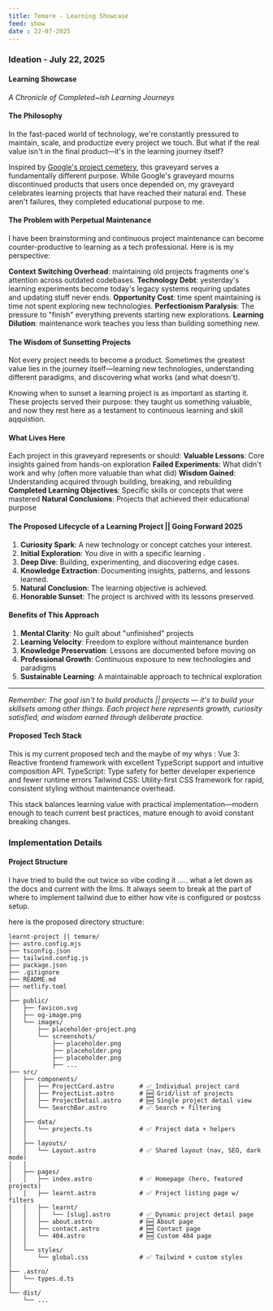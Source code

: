 ```yaml
---
title: Temare - Learning Showcase
feed: show
date : 22-07-2025
---
```


### Ideation - July 22, 2025

####  Learning Showcase
*A Chronicle of Completed~ish Learning Journeys*

#### The Philosophy

In the fast-paced world of technology, we're constantly pressured to maintain, scale, and productize every project we touch. But what if the real value isn't in the final product—it's in the learning journey itself?

Inspired by [Google's project cemetery](https://killedbygoogle.com/), this graveyard serves a fundamentally different purpose. While Google's graveyard mourns discontinued products that users once depended on, my graveyard celebrates learning projects that have reached their natural end. These aren't failures, they  completed educational purpose to me.

#### The Problem with Perpetual Maintenance

I have been brainstorming and continuous project maintenance can become counter-productive to learning as a tech professional. Here is is my perspective:

**Context Switching Overhead**: maintaining old projects fragments one's attention across outdated codebases.
**Technology Debt**: yesterday's learning experiments become today's legacy systems requiring updates and updating stuff never ends.
**Opportunity Cost**: time spent maintaining is time not spent exploring new technologies.
**Perfectionism Paralysis**: The pressure to "finish" everything prevents starting new explorations.
**Learning Dilution**: maintenance work teaches you less than building something new.

#### The Wisdom of Sunsetting Projects

Not every project needs to become a product. Sometimes the greatest value lies in the journey itself—learning new technologies, understanding different paradigms, and discovering what works (and what doesn't).

Knowing when to sunset a learning project is as important as starting it. These projects served their purpose: they taught us something valuable, and now they rest here as a testament to continuous learning and skill aqquistion.

#### What Lives Here

Each project in this graveyard represents or should:
**Valuable Lessons**: Core insights gained from hands-on exploration
**Failed Experiments**: What didn't work and why (often more valuable than what did)
**Wisdom Gained**: Understanding acquired through building, breaking, and rebuilding
**Completed Learning Objectives**: Specific skills or concepts that were mastered
**Natural Conclusions**: Projects that achieved their educational purpose

#### The Proposed Lifecycle of a Learning Project || Going Forward 2025

1. **Curiosity Spark**: A new technology or concept catches your interest.
2. **Initial Exploration**: You dive in with a specific learning .
3. **Deep Dive**: Building, experimenting, and discovering edge cases.
4. **Knowledge Extraction**: Documenting insights, patterns, and lessons learned.
5. **Natural Conclusion**: The learning objective is achieved.
6. **Honorable Sunset**: The project is archived with its lessons preserved.

#### Benefits of This Approach

1. **Mental Clarity**: No guilt about "unfinished" projects
2. **Learning Velocity**: Freedom to explore without maintenance burden
3. **Knowledge Preservation**: Lessons are documented before moving on
4. **Professional Growth**: Continuous exposure to new technologies and paradigms
5. **Sustainable Learning**: A maintainable approach to technical exploration

---

*Remember: The goal isn't to build products || projects — it's to build your skillsets among other things. Each project here represents growth, curiosity satisfied, and wisdom earned through deliberate practice.*

#### Proposed Tech Stack

This is my current proposed tech and the maybe of my whys :
Vue 3: Reactive frontend framework with excellent TypeScript support and intuitive composition API.
TypeScript: Type safety for better developer experience and fewer runtime errors
Tailwind CSS: Utility-first CSS framework for rapid, consistent styling without maintenance overhead.

This stack balances learning value with practical implementation—modern enough to teach current best practices, mature enough to avoid constant breaking changes.

### Implementation Details
#### Project Structure

I have tried to build the out twice so vibe coding it ..... what a let down as the docs and current with the llms. It always seem to break at the part of where to implement tailwind due to either how vite is configured or postcss setup.

here is the proposed directory structure:

```plaintext
learnt-project || temare/
├── astro.config.mjs
├── tsconfig.json
├── tailwind.config.js
├── package.json
├── .gitignore
├── README.md
├── netlify.toml
│
├── public/                       
│   ├── favicon.svg
│   ├── og-image.png
│   └── images/                  
│       ├── placeholder-project.png
│       └── screenshots/         
│           ├── placeholder.png
│           ├── placeholder.png
│           ├── placeholder.png
│           ├── ...
├── src/
│   ├── components/              
│   │   ├── ProjectCard.astro       # ✅ Individual project card
│   │   ├── ProjectList.astro       # 🆕 Grid/list of projects
│   │   ├── ProjectDetail.astro     # 🆕 Single project detail view
│   │   └── SearchBar.astro         # ✅ Search + filtering
│   │
│   ├── data/                    
│   │   └── projects.ts             # ✅ Project data + helpers
│   │
│   ├── layouts/                 
│   │   └── Layout.astro            # ✅ Shared layout (nav, SEO, dark mode)
│   │
│   ├── pages/                   
│   │   ├── index.astro             # ✅ Homepage (hero, featured projects)
│   │   ├── learnt.astro            # ✅ Project listing page w/ filters
│   │   ├── learnt/                
│   │   │   └── [slug].astro        # ✅ Dynamic project detail page
│   │   ├── about.astro             # 🆕 About page
│   │   ├── contact.astro           # 🆕 Contact page
│   │   └── 404.astro               # 🆕 Custom 404 page
│   │
│   └── styles/                  
│       └── global.css              # ✅ Tailwind + custom styles
│
├── .astro/                      
│   └── types.d.ts
│
└── dist/                        
    └── ...                       

```